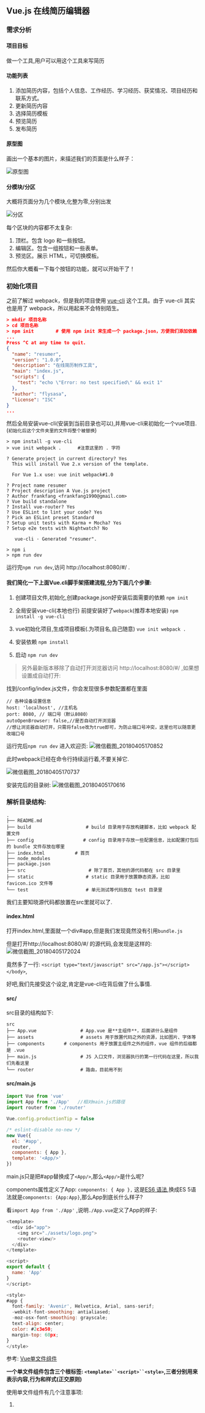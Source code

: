 ## Vue.js 在线简历编辑器

### 需求分析

#### 项目目标
做一个工具,用户可以用这个工具来写简历

#### 功能列表
1. 添加简历内容，包括个人信息、工作经历、学习经历、获奖情况、项目经历和联系方式。
2. 更新简历内容
3. 选择简历模板
4. 预览简历
5. 发布简历

#### 原型图
画出一个基本的图片，来描述我们的页面是什么样子：

![原型图](https://i.loli.net/2018/04/05/5ac5de54c1be1.png)

#### 分模块/分区
大概将页面分为几个模块,化整为零,分别出发

![分区](https://i.loli.net/2018/04/05/5ac5de86bf2c4.png)

每个区块的内容都不太复杂:
1. 顶栏。包含 logo 和一些按钮。
2. 编辑区。包含一组按钮和一些表单。
3. 预览区。展示 HTML，可切换模板。

然后你大概看一下每个按钮的功能，就可以开始干了！

### 初始化项目
之前了解过 webpack，但是我的项目使用 [vue-cli](https://github.com/vuejs/vue-cli) 这个工具。由于 vue-cli 其实也是用了 webpack，所以用起来不会特别陌生。

```json
> mkdir 项目名称
> cd 项目名称
> npm init        # 使用 npm init 来生成一个 package.json，方便我们添加依赖
...
Press ^C at any time to quit.
{
  "name": "resumer",
  "version": "1.0.0",
  "description": "在线简历制作工具",
  "main": "index.js",
  "scripts": {
    "test": "echo \"Error: no test specified\" && exit 1"
  },
  "author": "flysasa",
  "license": "ISC"
}
...
```
然后全局安装vue-cli(安装到当前目录也可以),并用vue-cli来初始化一个vue项目.(`初始化后这个文件夹里的文件将整个被替换`)
```
> npm install -g vue-cli
> vue init webpack .      #注意这里的 . 字符

? Generate project in current directory? Yes
  This will install Vue 2.x version of the template.

  For Vue 1.x use: vue init webpack#1.0

? Project name resumer
? Project description A Vue.js project
? Author frankfang <frankfang1990@gmail.com>
? Vue build standalone
? Install vue-router? Yes
? Use ESLint to lint your code? Yes
? Pick an ESLint preset Standard
? Setup unit tests with Karma + Mocha? Yes
? Setup e2e tests with Nightwatch? No

   vue-cli · Generated "resumer".

> npm i
> npm run dev
```

运行完`npm run dev`,访问 http://localhost:8080/#/ .

#### 我们简化一下上面Vue.cli脚手架搭建流程,分为下面几个步骤:

1. 创建项目文件,初始化,创建package.json好安装后面需要的依赖
`npm init` 

2. 全局安装vue-cli(本地也行) 前提安装好了`webpack`(推荐本地安装)
`npm install -g vue-cli`

3. vue初始化项目,生成项目模板(.为项目名,自己随意)
`vue init webpack .`  

4. 安装依赖
`npm install`

5. 启动
`npm run dev`

> 另外最新版本移除了自动打开浏览器访问 http://localhost:8080/#/ ,如果想设置成自动打开:

找到/config/index.js文件，你会发现很多参数配置都在里面
```
// 各种设备设置信息
host: 'localhost', //主机名
port: 8080, // 端口号（默认8080）
autoOpenBrowser: false,//是否自动打开浏览器
//想让浏览器自动打开，只需将false改为true即可，为防止端口号冲突，这里也可以随意更改端口号
```

运行完后`npm run dev` 进入欢迎页: 
![微信截图_20180405170852](https://i.loli.net/2018/04/05/5ac5e7b0a1129.png)

此时webpack已经在命令行持续运行着,不要关掉它.

![微信截图_20180405170737](https://i.loli.net/2018/04/05/5ac5e7e673d77.png)

安装完后的目录树: 
![微信截图_20180405170616](https://i.loli.net/2018/04/05/5ac5e714ca8c6.png)

### 解析目录结构:
```
.
├── README.md
├── build                    # build 目录用于存放构建脚本，比如 webpack 配置文件
├── config                  # config 目录用于存放一些配置信息，比如配置打包后的 bundle 文件存放在哪里
├── index.html           # 首页
├── node_modules    
├── package.json    
├── src                       # 除了首页，其他的源代码都在 src 目录里
├── static                   # static 目录用于放置静态资源，比如 favicon.ico 文件等
└── test                     # 单元测试等代码放在 test 目录里
```

我们主要知晓源代码都放置在src里就可以了.


#### index.html
打开index.html,里面就一个div#app,但是我们发现竟然没有引用`bundle.js`

但是打开http://localhost:8080/#/ 的源代码,会发现是这样的: 
![微信截图_20180405172024](https://i.loli.net/2018/04/05/5ac5ea85c5f53.png)

竟然多了一行:
`<script type="text/javascript" src="/app.js"></script></body>`,

好吧,我们先接受这个设定,肯定是vue-cli在背后做了什么事情.

#### src/
src目录的结构如下:
```
src
├── App.vue                # App.vue 是**主组件**，后面讲什么是组件
├── assets                 # assets 用于放置代码之外的资源，比如图片、字体等
├── components       # components 用于放置主组件之外的组件，vue 组件的后缀都是 .vue
├── main.js                # JS 入口文件，浏览器执行的第一行代码在这里，所以我们先看这里
└── router                 # 路由，目前用不到
```

#### src/main.js
```js
import Vue from 'vue'
import App from './App'   //相对main.js的路径
import router from './router'

Vue.config.productionTip = false

/* eslint-disable no-new */
new Vue({
  el: '#app',
  router,
  components: { App },
  template: '<App/>'
})
```

main.js只是把#app替换成了`<App/>`,那么`<App/>`是什么呢?

components属性定义了App: `components: { App },` 这是[ES6 语法](https://developer.mozilla.org/zh-CN/docs/Web/JavaScript/Reference/Operators/Object_initializer#属性定义),换成ES 5语法就是`components: {App:App}`,那么App到底长什么样子?

看`import App from './App'` ,说明`./App.vue`定义了App的样子:
```js
<template>
  <div id="app">
    <img src="./assets/logo.png">
    <router-view/>
  </div>
</template>

<script>
export default {
  name: 'App'
}
</script>

<style>
#app {
  font-family: 'Avenir', Helvetica, Arial, sans-serif;
  -webkit-font-smoothing: antialiased;
  -moz-osx-font-smoothing: grayscale;
  text-align: center;
  color: #2c3e50;
  margin-top: 60px;
}
</style>
```

参考: [Vue单文件组件](https://cn.vuejs.org/v2/guide/single-file-components.html#search-query-sidebar)

**一个单文件组件包含三个根标签: `<template>``<script>``<style>`,三者分别用来表示内容,行为和样式(正交原则)**

使用单文件组件有几个注意事项:

1. <template>有且就有一个儿子标签:
```html
示例1:
<template><div></div><template>  正确
示例2:
<template><div></div><div></div><template>  会报错
示例3:
<template> 你好 </template>  会报错
```

2. `<script>`里面必须包含`export default{}`,也就是说必须默认导出一个对象,对象的属性见文档.

3. `<style>`默认只支持CSS,想要支持SCSS请看[vue-cli webpack 模板的文档](http://vuejs-templates.github.io/webpack/pre-processors.html)


### modify
我们来修改App.vue.webpack已经在watch文件了,所以改完代码,你直接切到浏览器就可以看到效果(连刷新都不用).

#### 改template和style
```js
//APP.vue
<template>
  <div>
    <p>你好</p>
  </div>
</template>

<script>
export default {
  name: 'app'
}
</script>

<style>
  p{color:red}
</style>
```

结果: 
![微信截图_20180405225110](https://i.loli.net/2018/04/05/5ac6380812b2b.png)

#### 加个data
```js
<template>
  <div>
    <p>{{text}}</p>
  </div>
</template>

<script>
export default {
  name: 'app',
  data: {
    text: '你好'
  }
}
</script>

<style>
  p{color:red}
</style>
```

![微信截图_20180405225425](https://i.loli.net/2018/04/05/5ac638b1022d3.png)

发现没有出现`你好`,出错了:

这时候排查错误:
1. 看看命令行有没有报错
2. 看看浏览器有没有报错

命令行没报错,浏览器:
>  [Vue warn]: The "data" option should be a function that returns a per-instance value in component definitions.

报错data应该是一个function.看看单文件组件的文档,应该改成这样:
```js
<script>
export default {
  name: 'app',
  data: function(){
    return {
      text: '你好'
    }
  }
}
</script>
```
报错更奇怪了: 
![微信截图_20180405230123](https://i.loli.net/2018/04/05/5ac63ad895346.png)

原来这是ESLint插件认为我们写的代码不符合规范,意思是: 
1. 函数的圆括号前面要加一个空格
2. 花括号前面要加一个空格

我们此时有两个选择: 
1. 按照它的规范,修改源码
2. 禁用ESLint

- 如果你想折腾,就选1,把代码改成
```js
<script>
export default {
  name: 'app',
  data: function () {       //注意空格
    return {
      text: '你好'
    }
  }
}
</script>
```
此时不再报错: 

![微信截图_20180405230726](https://i.loli.net/2018/04/05/5ac63bb75e8c0.png)

- 如果不想折腾,就去`build/webpack.base.conf.js`里,修改一下设置,然后重新运行`npm run dev`. 我们还是选择后者吧...

```js
// 第43行
  module: {
    rules: [
      ...(config.dev.useEslint ? [createLintingRule()] : []),
      {
```
发现使用了EsLint, 在vscode里 `ctrl键 点击上面的useEslint`,即可定位到`config/index.js`里配置 `useEslint: true, // 改为false即可`

![微信截图_20180405231716](https://i.loli.net/2018/04/05/5ac63ece2264c.png)

或者刚开始`vue init`的时候,`Use ESLint to lint your code? (Y/n)` 这一步选no


> 注意但凡修改了`config里的文件`都需要关闭之前的`npm run dev`,重新运行.

重新运行发现不再报错,现在我们基本知道了一个组件要怎么写.


### 三分天下
我们的应用(App)含有三个部分: 顶栏、编辑区和预览区

所以我们新建三个组件.新建三个Vue文件:
`Topbar,ResumePreview,ResumeEditor`

![微信截图_20180406003022](https://i.loli.net/2018/04/06/5ac64f3d2d4e7.png)

此时页面如下：


![微信截图_20180406004240](https://i.loli.net/2018/04/06/5ac6520b71534.png)


#### 补充HTML & CSS
UI预览在这里: https://jirengu-inc.github.io/jrg-project-5/resumer_mockups/index.html

点击左侧`编辑`页面,可以看到页面标注

![微信截图_20180406082038](https://i.loli.net/2018/04/06/5ac6bd6b535b2.png)

有了标注我们就开始把大体的HTML和css写好.

设计稿总宽度是1440px,页面宽度如果不足 1440px,按比例缩小，最小缩小到 1024px,不兼容手机.

> 在于设计师交流之前,不要写样式代码.

下面是添加样式的过程:

- commit: add reset.css
新建reset.css于`assets`文件夹下.并在App.vue中引入`import './assets/reset.css'`
```css
/* reset.css */
*{margin:0; padding:0; box-sizing: border-box; }
*::after, *::before{box-sizing:border-box;}
```

- commit: add normalize.css
安装`normalize.css`依赖,并在App.vue中引入`import 'normalize.css/normalize.css'`
`npm install --save normalize.css`

- 将normalize.css和reset.css移到最前面
```js
//App.vue
import 'normalize.css/normalize.css'
import './assets/reset.css'

import Topbar from './components/Topbar'
import ResumeEditor from './components/ResumeEditor'
import ResumePreview from './components/ResumePreview'
```

- 添加flex布局
```html
<!-- App.vue -->
<template>
  <div class="page">
    <header>
      <Topbar/>
    </header>
    <main>
      <ResumeEditor/>
      <ResumePreview/>
    </main>
  </div>
</template>
```

```css
/* App.vue*/
<style>
  .page{
    height: 100vh;
    display: flex;
    flex-direction: column;
  }

  #topbar{
    background: #fff;
    box-shadow: 0 1px 3px 0 rgba(0,0,0,0.25);
    height: 64px;
  }
  .page>main{
    flex-grow: 1;
    min-width: 1024px;
    max-width: 1440px;
    margin: 0;
    display: flex;
    justify-content: space-around;
  }

  #resumeEditor{
    width: 35%;
    background: #444;
  }

  #resumePreview{
    width: 61.66667%;
    background: #777;
  }
  ```

  到目前为止效果如下:
  
   ![微信截图_20180406090238](https://i.loli.net/2018/04/06/5ac6c73923472.png)
   
   继续:
   - commit : [调节位置,背景色等](https://github.com/FLYSASA/project/commit/1f89a43264870207a0707dbd25a525d82b93691c)


   > 注意:Vue单文件组件定义的css样式优先级会高于主组件App.vue.

   然后,当我们把分辨率调到1440px以上之后,发现main并没有居中.

   ![微信截图_20180406094919](https://i.loli.net/2018/04/06/5ac6d22c22c10.png)

   修正如下:

   - commit: [centerd](https://github.com/FLYSASA/project/commit/7024b3f6e94e91ba2dd3209569fc53e5ff2969d1)


   另外:
   - commit : [topbar样式 间距等](https://github.com/FLYSASA/project/commit/ec440715c87d95f8550923e7e36da18f5bee5fc0)
 


看看页面效果:

![微信截图_20180406105521](https://i.loli.net/2018/04/06/5ac6e1e63ffeb.png)


### 预览
运行`npm run build`,生成dist文件,并在.gitignore里删掉 /dist/(vue默认不上传dist),然后上传至github.


![微信截图_20180406115203](https://i.loli.net/2018/04/06/5ac6eeed6b81c.png)

发现报错,找不到资源.这是因为没有**修改  `assetsPublicPath`**

`assetsPublicPath` : 资源的根目录,这个是通过http服务器运行的url路径。

找到config/index.js中的 `assetsPubulicPath` 改为: `assetsPubulicPath: '',`即可.

然后运行
```npm run build```

就会生成一个dist目录,dist文件夹里面的index.html即可以在github上预览的页面(**不过必须是 http 协议**)

跟往常的githubpages的预览链接不一样的是, 链接地址到 dist/即可.

我的预览链接: http://flysasa.top/project/3%20vue.js%E9%A1%B9%E7%9B%AE/6-vue-Resume-editor/dist/#/



## Resumer-editor2

UI预览在这里: https://jirengu-inc.github.io/jrg-project-5/resumer_mockups/index.html

这次直接使用上面的resumer,不再新建项目.

上面我们把页面分为三大模块:

1. Topbar
2. ResumeEditor 
3. ReseumePreview

今天我们逐个完善.

### LESS/SCSS/Stylus
之前我们写的样式都是css,现在我们想加上css预处理怎么办? 很简单,抄[vuejs-templates/webpack](https://github.com/vuejs-templates/webpack)的文档[Pre-Processors](http://vuejs-templates.github.io/webpack/pre-processors.html)章节的[示例](http://vuejs-templates.github.io/webpack/pre-processors.html)即可:

为了让node-sass顺利安装,首先在命令行运行:
```
export SASS_BINARY_SITE="https://npm.taobao.org/mirrors/node-sass"
```
然后
```
npm install --save sass-loader node-sass
```

> commit: [add](https://github.com/FLYSASA/project/commit/daf282a805f6ac8571d11d8f4c77fec4b5f010e8)

为什么要安装`sass-loader node-sass`呢? 因为不装就报错了,你可以先试试不装`sass-loader node-sass`会怎样.

> 你见的bug越多, 你改bug就改的越快.

上面用的是scss,如果你喜欢Stylus/LESS,请自行摸索.

同理,如果你要使用其它预编译的HTML或JS,都可以做到,看上面的文档操作.

### 更多HTML和CSS

#### Topbar

> commit: [添加两个按钮](https://github.com/FLYSASA/project/commit/724783e6e5e5d841fa2bd9e8acd3419f5c306153)


#### ResumeEditor

先写基本HTML,CSS
> commit: [添加左侧导航](https://github.com/FLYSASA/project/commit/6165ac2d58f763813cc1c9ceae4f78dec98b9907)
> commit: [tab切换](https://github.com/FLYSASA/project/commit/81a1d71da6225010bc389732a2ea4ff39d913b91)

另外在写v-for时vscode会红线报错,如下:

![QQ截图20180409142159](https://i.loli.net/2018/04/09/5acb06c1ccdb4.png)

原因: vue在升级到2.2后，当在组件中使用 v-for 时， key 现在是必须的。这是ESlint的功能,对vue进行了eslint检查.那么我们就把eslint对该插件的检查关闭,在vscode中,打开`文件>首选项>设置`找到 vetur.configuration 把  `"vetur.validation.template": true`  改成`"vetur.validation.template": false,`保存,发现不报错了
解决办法: 参考-http://www.cnblogs.com/zhouyangla/p/7081077.html

然后是重点,添加SVG icon.
所有的icon可以在[这里下载](https://github.com/jirengu-inc/jrg-project-5/blob/master/resumer_assets/svg.zip)


> commit:将所有SVG文件放到 static/svg_icons/下

接下来可能有点难以理解,我们要写一个脚本（放在build文件下）,这个脚本会把所有的SVG文件拼成一个文件:

> commit: [使用脚本将所有svg拼成一个svg,原来的多个svg变成多个symbol](https://github.com/FLYSASA/project/commit/f0025fb9d0582fb1d427876f1f671be600a3b66c)

然后运行`node build/svg-symbols.js`脚本,得到`src/assets/icons.js`

> commit: [运行 node build/svg-symbols.js](https://github.com/FLYSASA/project/commit/f0025fb9d0582fb1d427876f1f671be600a3b66c)

最后将SVG Symbols插入到页面里

> commit: [将SVG插入到body内1](https://github.com/FLYSASA/project/commit/83de96cf0073f0e2eafddff9c7e05ae9b3ed2dae)

> commit:[修正](https://github.com/FLYSASA/project/commit/3c0411febb90213b43c049624a9d2d59898f734a)

添加SVG icon结束,页面效果如下: 


[QQ截图20180409151441](https://i.loli.net/2018/04/09/5acb1b27ebee7.png)

看到body下面的svg标签了吗?

![QQ截图20180412151528](https://i.loli.net/2018/04/12/5acf0a34d737e.png)

那么如何使用这些SVG icon呢?
简要说明一下,只要在页面任意地方使用
```
<svg>
  <use xlink:href="#icon-xxx"></use>
</svg>
```
就可以展示id为`icon-xxx`的图标了.

那么开始使用SVG icon吧:
> commit: [bio重命名为profile](https://github.com/FLYSASA/project/commit/152679e73c5204d6b4cacedd4b303d577fd0200b)
> commit: [将visibleItems改为config](https://github.com/FLYSASA/project/commit/c5a3d60579d0de1c2aa91d3b728baf3118af7e5c)
> commit: [使用SVG图标](https://github.com/FLYSASA/project/commit/6ce9844abe415c2ec9b399e72c19c26931f32c10)

效果: 
![QQ截图20180409154755](https://i.loli.net/2018/04/09/5acb1b3b501fa.png)

>另外: 无法在.vue文件中使用tab扩展,可以:https://segmentfault.com/q/1010000008680303?_ea=1713330


##### 1总结图标(本地symbol)引入:
1. 打开iconfont官网,选择需要的图标添加至项目,下载至本地
2. 解压后的svg_icons文件夹放在项目文件目录static下.
3. 将脚本文件`svg-symbols.js`放在build下
4. 使用命令 ` node build/svg-symbols.js`,打包后在`src/assets`里得到icons.js icons整合文件.
5. 在主组件App.vue中引入 `import icons form './assets/icons'`
6. 创建created回调:
```js
created: {
  document.body.insertAdjacentHTML('afterbegin',icons)   //插入到body下第一个标签前面
}
```
7. 使用:  
```html
<ol>
  <li v-for="(item,index) in resume.config"   
      :class="{active: item.field === selected}"
      @click="selected = item.field">   <!-- 点击赋给该图标active属性 -->
          <svg class="icon">
              <use :xlink:href="`#icon-${item.icon}`"></use>    <!-- ${}占位符 -->
          </svg> 
  </li>
</ol>
``` 

```js
data(){
  return{
    resume: {
      config: [
          { field: 'profile', icon: 'id' },
          { field: 'work history', icon: 'work' },
          { field: 'education', icon: 'book' },
          { field: 'projects', icon: 'heart' },
          { field: 'awards', icon: 'cup' },
          { field: 'contacts', icon: 'phone' }
      ]
    }
  }
}
```

8. 在主组件中引入属性:
```css
  svg.icon{            //symbol iconfont属性
    height: 1em;
    width: 1em;
    fill: currentColor;
    vertical-align: -0.1em;
    font-size: 16px;
  }

```

#### 2总结图标(线上symbol引入):
1. 在iconfont上将图标添加至项目
2. 生成在线链接,将链接插入到index.html: 如:
`<script src="//at.alicdn.com/t/font_623227_jvull62u1vklz0k9.js"></script>`
3. 在App.vue中插入属性:
```css
  svg.icon{            //symbol iconfont属性
    height: 1em;
    width: 1em;
    fill: currentColor;
    vertical-align: -0.1em;
    font-size: 16px;
  }
```
4. 写html
```html
<ol>
  <li v-for="(item,index) in resume.config"   
      :class="{active: item.field === selected}"
      @click="selected = item.field">   <!-- 点击赋给该图标active属性 -->
          <svg class="icon">
              <use :xlink:href="`#icon-${item.icon}`"></use>    <!-- ${}占位符 -->
          </svg> 
  </li>
</ol>
``` 
5. 写data:
```js
data(){
  return{
    resume: {
      config: [
          { field: 'profile', icon: 'id' },
          { field: 'work history', icon: 'work' },
          { field: 'education', icon: 'book' },
          { field: 'projects', icon: 'heart' },
          { field: 'awards', icon: 'cup' },
          { field: 'contacts', icon: 'phone' }
      ]
    }
  }
}
```

<hr>


#### 接下来完善panels: 
> commit:[显示第一个panel的内容](https://github.com/FLYSASA/project/commit/488a14d0c70e775ce4f7bc71f489ec2497406b18)

效果如下: 

![QQ截图20180409161223](https://i.loli.net/2018/04/09/5acb2077b3956.png)

然后给第二个panel加点数据看看效果:

```
'work history': [
            {company: 'AL', content: '我的第二份工作是'},
            {company: 'TX', content: '我的第一份工作是'},
          ],
```

效果令人激动:

![QQ截图20180409161537](https://i.loli.net/2018/04/09/5acb213d26bf8.png)

由于work history属性是个数组,所以我们要判断一下数据类型:

> commit: [resume属性同时支持数组和对象](https://github.com/FLYSASA/project/commit/6a5a61b2316fe7777c7c701f93f63ed22634b9ec)

效果如下: 
![Animation](https://i.loli.net/2018/04/09/5acb25a4eb7b0.gif)



###  预览功能
首先想一个问题:
> ResumePreview的数据(data)从哪来?

当然是从ResumeEditor来,对吧.

> 但是并列组件如何拿到数据呢?

方案一: 
最傻的办法是在ResumePreview里去读ResumeEditor的data.
这种办法是可以的,但是有一个[耦合性] 太高的问题

假如ResumePreview代码是这样的:
```js
export default {
  name: 'ResumePreview',
  data: function(){
     return readResumeFromResumeEditor() // 这个函数的具体实现我们不管
  }
}
```

你会发现,ResumePreview严重依赖ResumeEditor,换句话说,ResumePreview必须和ResumeEditor在一起,ResumePreview 不能从其他的地方读入 resume 数据。

这样的代码就很不优雅.

方案二:

将数据处理出来.  我们能不能把resume的数据独立出来,专门供ResumeEditor,ResumePreview甚至其它组件来使用呢? 可以.大概思路是这样:
```js
// ResumeEditor
import globalData from 'globalData'
export default {
  name: 'ResumeEditor',
  data: function(){
    return {
      selected: 'profile',
      resume: globalData.getResume()
    }
  }
}

// ResumePreview
import globalData from 'globalData'
export default {
  name: 'ResumePreview',
  data: function(){
    return {
      resume: globalData.getResume()
    }
  }
}
```

这样依赖,ResumeEditor和ResumePreview互不干涉,只是数据来自同一个地方.

ResumeEditor 改了 resume 之后，由于 ResumePreview 用的是同一个 resume，所以立马就知道 resume 变化了（Vue.js 可以监听任意一个对象的变化）。

> Tips：可以通过添加中间层来降低耦合

<hr>

## Vuex

### 全局数据源
基于方案二,我们再进一步想,为什么不把所有的数据都交给globalData来控制呢?

上文中 ResumeEditor 的 selected 属性没有交给 globalData 管理，万一另一个组件要用这个 selected 呢？所以我们还不如把所有的数据都交给 globalData 来控制。

这样,globalData就叫做**全局数据源**,管理所有的数据.

### 双向绑定 V.S 单向绑定
前面我们学过,可以用Vue.js添加双向绑定:

```
<input v-model="xxx">
```
实际上,双向绑定不是魔法,上面的代码基本等价于

```
<input :value="xxx" @input="xxx = $evevt.target.value">  //@input监听input事件
```

也就是说:
> 双向绑定 = 单向绑定 + UI事件监听

通过这个[JSBin](http://js.jirengu.com/duzo/1/edit?html,console,output),应该可以理解这一点.

#### 那么Vuex为什么推荐单向绑定呢? 

为了[控制欲]

双向绑定是很方便,因为data和页面内容是自动同步的.

但是正因为这个[自动同步],所以有些人不喜欢双向绑定.「自动同步」意味着你不知道 data 什么时候就变了（when），也不知道是谁变的（who），变成了什么也不通知你（what）。

当然你可以加一个watch来监听data的变化,但这就显得很复杂了.

单向绑定牺牲一部分的便捷性,换来更大的**控制力**

单向绑定大概的思路就是:
1. 所有的数据只有一份
2. 一旦数据变化,就去更新页面(data -> 页面  单向绑定)
3. 如果用户在页面上做了变动,那么就把变动手动收集起来(而不是自动的),合并到现有的数据中.

你会发现单向绑定的思路其实也有双向绑定的意味,只不过重点在于**不是自动的**

单向绑定还有其他优点,请看[这个知乎回答](https://www.zhihu.com/question/49964363)

#### 使用Vuex
Vuex 就是单向数据绑定的践行者之一

最好先过一遍Vuex的文档,来了解Vuex. 需要:
1. copy - run - modify文档中的例子
2. 了解五个核心概念: Store、Getters、Mutations、Actions 和 Modules

[Vuex文档](http://vuex.vuejs.org/zh-cn/installation.html)

#### 引入Vuex 运行Vuex文档中的例子

首先我们要把 Vuex 文档里最简单的例子运行在我们的页面里：
步骤:
1. 运行`npm install vuex --save`
commit : [npm install vuex --save](https://github.com/FLYSASA/project/commit/eca557614fa39692893b4f6bd85294210fa405f0)

2. 按照文档中[项目结构](https://vuex.vuejs.org/zh-cn/structure.html)部署文件目录 
新建store文件夹

3. 按照 [文档简单例子新建最简单的store](http://vuex.vuejs.org/zh-cn/getting-started.html)
commit: [改变目录结构,创建store](https://github.com/FLYSASA/project/commit/a8f59297084ea8466c2ea5b9d7fff117e8859ea6)

4. 运行例子
commit: [运行文档中的例子](https://github.com/FLYSASA/project/commit/25e7ac7d497264cf473c08d8f5458c83b0a816d8)


![Animation1](https://i.loli.net/2018/04/12/5acf367857541.gif)


## 改写data
将原有数据移动到store里
commit: [移动数据到store](https://github.com/FLYSASA/project/commit/10655107e3253b39d7561b9c5bb6fe3d91721994)

我们把selected和resume移到store里会发现tab无法切换

这是因为默认computed只能用于读数据,如果你还想写数据(比如click给selected赋值item.field),就要用到Vue的
[setter/getter功能](https://cn.vuejs.org/v2/guide/computed.html#计算-setter) .

如果想知道如何实现setter和getter,参考 [MDN 的文档](https://developer.mozilla.org/zh-CN/docs/Web/JavaScript/Reference/Global_Objects/Object/defineProperty#一般的_Setters_和_Getters)

> commit: [使用setter让数据可写](https://github.com/FLYSASA/project/commit/a12e5ac7f2de9776856501e5f3b73d318ac2e57c)
> commit: [删除Vuex测试代码](https://github.com/FLYSASA/project/commit/45b6dc6a05b51205b1f70a9b72ecb3e4495fb3c2)

### ResumeEditor 和 ResumePreview 使用同一个store
你可以看到我们的store是放到<App/>主组件上的,所以所有组件都可以使用 `this.$store`来访问到它. (**在Vue中所有全局变量都用$开头**)

我们来试试在ResumePreview里访问resume数据.

> commit: [show resume](https://github.com/FLYSASA/project/commit/6df95210db68bfbc987ecfd09e3ebd4f2782933a)

刷新页面,resume数据全部展示:

![QQ截图20180412202526](https://i.loli.net/2018/04/12/5acf504119ffe.png)

1. 不要一次写太多代码,要小步快跑
2. 目前页面的样式错乱了,我们需要修复,千万不要等bug积累多了再修复

